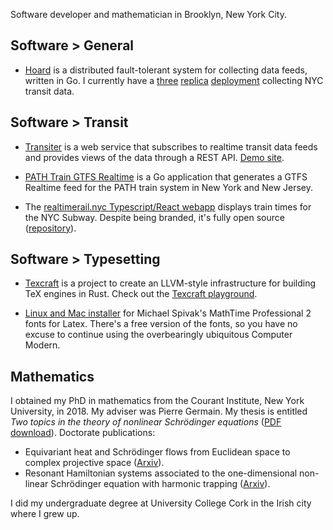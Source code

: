 Software developer and mathematician in Brooklyn, New York City.

## Software > General

- [Hoard](https://github.com/jamespfennell/hoard)
  is a distributed fault-tolerant system for collecting data feeds, 
  written in Go. 
  I currently have a 
  [three](https://hoard1.transitdata.nyc) 
  [replica](https://hoard2.transitdata.nyc) 
  [deployment](https://hoard3.transitdata.nyc) 
  collecting NYC transit data.

## Software > Transit

- [Transiter](https://github.com/jamespfennell/transiter) is a web service that subscribes to realtime transit data 
  feeds and provides views of the data through a REST API. 
  [Demo site](https://demo.transiter.dev).
  
- [PATH Train GTFS Realtime](https://github.com/jamespfennell/path-train-gtfs-realtime)
  is a Go application that
  generates a GTFS Realtime feed for the PATH train system in
  New York and New Jersey.

- The [realtimerail.nyc Typescript/React webapp](https://www.realtimerail.nyc)
  displays train times for the NYC Subway. 
  Despite being branded, it's fully open source 
  ([repository](https://github.com/jamespfennell/realtimerail.nyc-react)).


## Software > Typesetting

- [Texcraft](https://github.com/jamespfennell/texcraft)
  is a project to create an LLVM-style infrastructure for building TeX engines in Rust.
  Check out the [Texcraft playground](https://play.texcraft.dev).

- [Linux and Mac installer](https://github.com/jamespfennell/mathtime-installer)
  for Michael Spivak's MathTime Professional 2 fonts for Latex. There's a free version of the fonts, so you have no excuse to continue using the overbearingly ubiquitous Computer Modern.

## Mathematics

I obtained my PhD in mathematics from the Courant Institute, 
New York University, in 2018.
My adviser was Pierre Germain. 
My thesis is entitled 
_Two topics in the theory of nonlinear Schrödinger equations_
([PDF download](/JamesFennell-PhDThesis.pdf)).
Doctorate publications:

- Equivariant heat and Schrödinger flows from
  Euclidean space to complex projective space 
  ([Arxiv](https://arxiv.org/abs/1804.08188)).
- Resonant Hamiltonian systems associated to the 
  one-dimensional non-linear Schrödinger equation with harmonic trapping 
  ([Arxiv](https://arxiv.org/abs/1804.08190)).

I did my undergraduate degree at University College Cork
  in the Irish city where I grew up.
